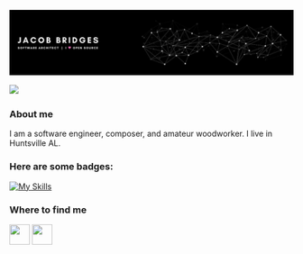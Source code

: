 ![Header](./media/img/header.jpg)

![](https://komarev.com/ghpvc/?username=jacobbridges&color=000000&label=Github+Views&base=11417)

### About me

I am a software engineer, composer, and amateur woodworker. I live in Huntsville AL.

### Here are some badges:

[![My Skills](https://skillicons.dev/icons?i=py,aws,gcp,git,django,docker,linux,js,ts,dynamodb,emacs,fastapi,figma,flask,flutter,gitlab,mysql,postgres,redis,react,redux,vscode,&theme=dark&perline=15)](https://skillicons.dev)

### Where to find me

<p align="left">
	<a href="https://discord.com/users/nivix" target="_blank" rel="noreferrer"
		><img
			src="https://skillicons.dev/icons?i=discord&theme=dark"
			width="36"
			height="36"
	/></a>
	<!-- <a href="https://www.github.com/jacobbridges" target="_blank" rel="noreferrer"
		><img
			src="https://skillicons.dev/icons?i=github&theme=dark"
			width="36"
			height="36"
	/></a> -->
	<a
		href="https://www.linkedin.com/in/jacobbridges"
		target="_blank"
		rel="noreferrer"
		><img
			src="https://skillicons.dev/icons?i=linkedin&theme=dark"
			width="36"
			height="36"
	/></a>
</p>

